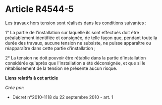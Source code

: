 # Article R4544-5

Les travaux hors tension sont réalisés dans les conditions suivantes : 

1° La partie de l'installation sur laquelle ils sont effectués doit être préalablement identifiée et consignée, de telle
façon que, pendant toute la durée des travaux, aucune tension ne subsiste, ne puisse apparaître ou réapparaître dans cette
partie d'installation ; 

2° La tension ne doit pouvoir être rétablie dans la partie d'installation considérée qu'après que l'installation a été
déconsignée, et que si le rétablissement de la tension ne présente aucun risque.

**Liens relatifs à cet article**

_Créé par_:

  - Décret n°2010-1118 du 22 septembre 2010 - art. 1
